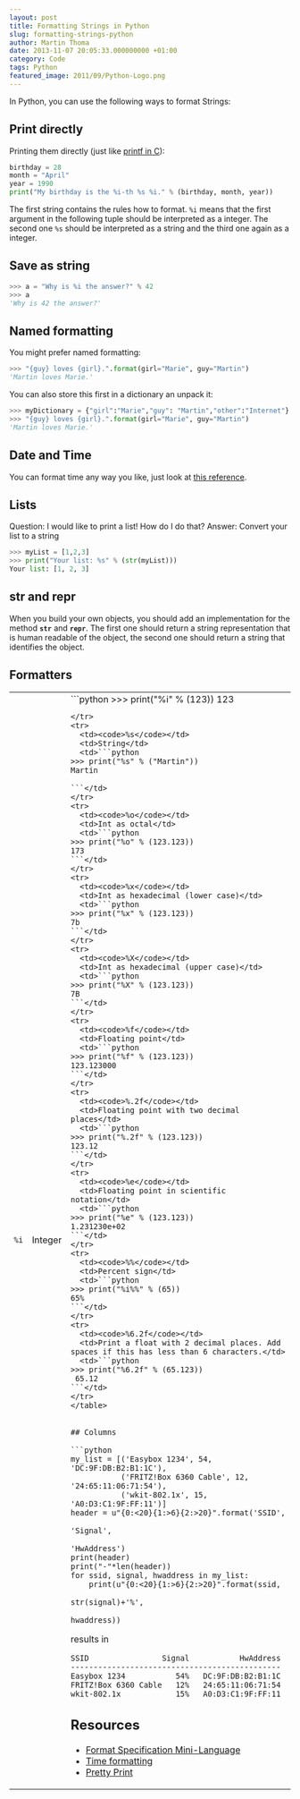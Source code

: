 ```yaml
---
layout: post
title: Formatting Strings in Python
slug: formatting-strings-python
author: Martin Thoma
date: 2013-11-07 20:05:33.000000000 +01:00
category: Code
tags: Python
featured_image: 2011/09/Python-Logo.png
---
```

In Python, you can use the following ways to format Strings:

## Print directly
Printing them directly (just like <a href="http://www.cplusplus.com/reference/cstdio/printf/">printf in C</a>):

```python
birthday = 28
month = "April"
year = 1990
print("My birthday is the %i-th %s %i." % (birthday, month, year))
```

The first string contains the rules how to format. <code>%i</code> means that the first argument in the following tuple should be interpreted as a integer. The second one <code>%s</code> should be interpreted as a string and the third one again as a integer.


## Save as string

```python
>>> a = "Why is %i the answer?" % 42
>>> a
'Why is 42 the answer?'
```


## Named formatting
You might prefer named formatting:

```python
>>> "{guy} loves {girl}.".format(girl="Marie", guy="Martin")
'Martin loves Marie.'
```

You can also store this first in a dictionary an unpack it:

```python
>>> myDictionary = {"girl":"Marie","guy": "Martin","other":"Internet"}
>>> "{guy} loves {girl}.".format(girl="Marie", guy="Martin")
'Martin loves Marie.'
```


## Date and Time
You can format time any way you like, just look at <a href="http://docs.python.org/2/library/datetime.html#strftime-and-strptime-behavior">this reference</a>.

<h2>Lists</h2>
Question: I would like to print a list! How do I do that?
Answer: Convert your list to a string

```python
>>> myList = [1,2,3]
>>> print("Your list: %s" % (str(myList)))
Your list: [1, 2, 3]
```


## __str__ and __repr__
When you build your own objects, you should add an implementation for the method <code>__str__</code> and <code>__repr__</code>. The first one should return a string representation that is human readable of the object, the second one should return a string that identifies the object.


## Formatters
<table>
<tr>
  <td><code>%i</code></td>
  <td>Integer</td>
  <td>```python
>>> print("%i" % (123))
123

```</td>
</tr>
<tr>
  <td><code>%s</code></td>
  <td>String</td>
  <td>```python
>>> print("%s" % ("Martin"))
Martin

```</td>
</tr>
<tr>
  <td><code>%o</code></td>
  <td>Int as octal</td>
  <td>```python
>>> print("%o" % (123.123))
173
```</td>
</tr>
<tr>
  <td><code>%x</code></td>
  <td>Int as hexadecimal (lower case)</td>
  <td>```python
>>> print("%x" % (123.123))
7b
```</td>
</tr>
<tr>
  <td><code>%X</code></td>
  <td>Int as hexadecimal (upper case)</td>
  <td>```python
>>> print("%X" % (123.123))
7B
```</td>
</tr>
<tr>
  <td><code>%f</code></td>
  <td>Floating point</td>
  <td>```python
>>> print("%f" % (123.123))
123.123000
```</td>
</tr>
<tr>
  <td><code>%.2f</code></td>
  <td>Floating point with two decimal places</td>
  <td>```python
>>> print("%.2f" % (123.123))
123.12
```</td>
</tr>
<tr>
  <td><code>%e</code></td>
  <td>Floating point in scientific notation</td>
  <td>```python
>>> print("%e" % (123.123))
1.231230e+02
```</td>
</tr>
<tr>
  <td><code>%%</code></td>
  <td>Percent sign</td>
  <td>```python
>>> print("%i%%" % (65))
65%
```</td>
</tr>
<tr>
  <td><code>%6.2f</code></td>
  <td>Print a float with 2 decimal places. Add spaces if this has less than 6 characters.</td>
  <td>```python
>>> print("%6.2f" % (65.123))
 65.12
```</td>
</tr>
</table>


## Columns

```python
my_list = [('Easybox 1234', 54, 'DC:9F:DB:B2:B1:1C'),
           ('FRITZ!Box 6360 Cable', 12, '24:65:11:06:71:54'),
           ('wkit-802.1x', 15, 'A0:D3:C1:9F:FF:11')]
header = u"{0:<20}{1:>6}{2:>20}".format('SSID',
                                        'Signal',
                                        'HwAddress')
print(header)
print("-"*len(header))
for ssid, signal, hwaddress in my_list:
    print(u"{0:<20}{1:>6}{2:>20}".format(ssid,
                                         str(signal)+'%',
                                         hwaddress))
```

results in

```text
SSID                Signal           HwAddress
----------------------------------------------
Easybox 1234           54%   DC:9F:DB:B2:B1:1C
FRITZ!Box 6360 Cable   12%   24:65:11:06:71:54
wkit-802.1x            15%   A0:D3:C1:9F:FF:11
```


## Resources
<ul>
  <li><a href="http://docs.python.org/2/library/string.html#format-specification-mini-language">Format Specification Mini-Language</a></li>
  <li><a href="http://docs.python.org/2/library/datetime.html#strftime-and-strptime-behavior">Time formatting</a></li>
  <li><a href="http://docs.python.org/2/library/pprint.html">Pretty Print</a></li>
</ul>
